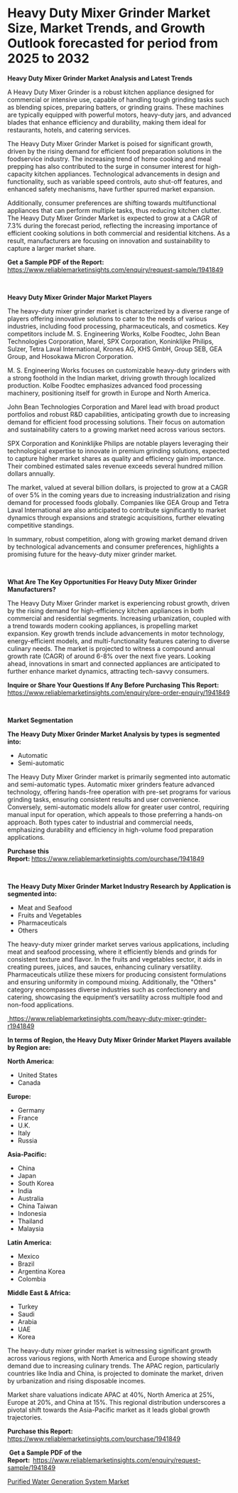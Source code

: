 <p><h1>Heavy Duty Mixer Grinder Market Size, Market Trends, and Growth Outlook forecasted for period from 2025 to 2032</h1></p><p><strong>Heavy Duty Mixer Grinder Market Analysis and Latest Trends</strong></p>
<p><p>A Heavy Duty Mixer Grinder is a robust kitchen appliance designed for commercial or intensive use, capable of handling tough grinding tasks such as blending spices, preparing batters, or grinding grains. These machines are typically equipped with powerful motors, heavy-duty jars, and advanced blades that enhance efficiency and durability, making them ideal for restaurants, hotels, and catering services.</p><p>The Heavy Duty Mixer Grinder Market is poised for significant growth, driven by the rising demand for efficient food preparation solutions in the foodservice industry. The increasing trend of home cooking and meal prepping has also contributed to the surge in consumer interest for high-capacity kitchen appliances. Technological advancements in design and functionality, such as variable speed controls, auto shut-off features, and enhanced safety mechanisms, have further spurred market expansion.</p><p>Additionally, consumer preferences are shifting towards multifunctional appliances that can perform multiple tasks, thus reducing kitchen clutter. The Heavy Duty Mixer Grinder Market is expected to grow at a CAGR of 7.3% during the forecast period, reflecting the increasing importance of efficient cooking solutions in both commercial and residential kitchens. As a result, manufacturers are focusing on innovation and sustainability to capture a larger market share.</p></p>
<p><strong>Get a Sample PDF of the Report:&nbsp;</strong> <a href="https://www.reliablemarketinsights.com/enquiry/request-sample/1941849?utm_campaign=2389&utm_medium=2&utm_source=Github&utm_content=ia&utm_term=17022025&utm_id=heavy-duty-mixer-grinder">https://www.reliablemarketinsights.com/enquiry/request-sample/1941849</a></p>
<p>&nbsp;</p>
<p><strong>Heavy Duty Mixer Grinder Major Market Players</strong></p>
<p><p>The heavy-duty mixer grinder market is characterized by a diverse range of players offering innovative solutions to cater to the needs of various industries, including food processing, pharmaceuticals, and cosmetics. Key competitors include M. S. Engineering Works, Kolbe Foodtec, John Bean Technologies Corporation, Marel, SPX Corporation, Koninklijke Philips, Sulzer, Tetra Laval International, Krones AG, KHS GmbH, Group SEB, GEA Group, and Hosokawa Micron Corporation.</p><p>M. S. Engineering Works focuses on customizable heavy-duty grinders with a strong foothold in the Indian market, driving growth through localized production. Kolbe Foodtec emphasizes advanced food processing machinery, positioning itself for growth in Europe and North America.</p><p>John Bean Technologies Corporation and Marel lead with broad product portfolios and robust R&D capabilities, anticipating growth due to increasing demand for efficient food processing solutions. Their focus on automation and sustainability caters to a growing market need across various sectors.</p><p>SPX Corporation and Koninklijke Philips are notable players leveraging their technological expertise to innovate in premium grinding solutions, expected to capture higher market shares as quality and efficiency gain importance. Their combined estimated sales revenue exceeds several hundred million dollars annually.</p><p>The market, valued at several billion dollars, is projected to grow at a CAGR of over 5% in the coming years due to increasing industrialization and rising demand for processed foods globally. Companies like GEA Group and Tetra Laval International are also anticipated to contribute significantly to market dynamics through expansions and strategic acquisitions, further elevating competitive standings.</p><p>In summary, robust competition, along with growing market demand driven by technological advancements and consumer preferences, highlights a promising future for the heavy-duty mixer grinder market.</p></p>
<p>&nbsp;</p>
<p><strong>What Are The Key Opportunities For Heavy Duty Mixer Grinder Manufacturers?</strong></p>
<p><p>The Heavy Duty Mixer Grinder market is experiencing robust growth, driven by the rising demand for high-efficiency kitchen appliances in both commercial and residential segments. Increasing urbanization, coupled with a trend towards modern cooking appliances, is propelling market expansion. Key growth trends include advancements in motor technology, energy-efficient models, and multi-functionality features catering to diverse culinary needs. The market is projected to witness a compound annual growth rate (CAGR) of around 6-8% over the next five years. Looking ahead, innovations in smart and connected appliances are anticipated to further enhance market dynamics, attracting tech-savvy consumers.</p></p>
<p><strong>Inquire or Share Your Questions If Any Before Purchasing This Report:</strong> <a href="https://www.reliablemarketinsights.com/enquiry/pre-order-enquiry/1941849?utm_campaign=2389&utm_medium=2&utm_source=Github&utm_content=ia&utm_term=17022025&utm_id=heavy-duty-mixer-grinder">https://www.reliablemarketinsights.com/enquiry/pre-order-enquiry/1941849</a></p>
<p>&nbsp;</p>
<p><strong>Market Segmentation</strong></p>
<p><strong>The Heavy Duty Mixer Grinder Market Analysis by types is segmented into:</strong></p>
<p><ul><li>Automatic</li><li>Semi-automatic</li></ul></p>
<p><p>The Heavy Duty Mixer Grinder market is primarily segmented into automatic and semi-automatic types. Automatic mixer grinders feature advanced technology, offering hands-free operation with pre-set programs for various grinding tasks, ensuring consistent results and user convenience. Conversely, semi-automatic models allow for greater user control, requiring manual input for operation, which appeals to those preferring a hands-on approach. Both types cater to industrial and commercial needs, emphasizing durability and efficiency in high-volume food preparation applications.</p></p>
<p><strong>Purchase this Report:&nbsp;</strong><a href="https://www.reliablemarketinsights.com/purchase/1941849?utm_campaign=2389&utm_medium=2&utm_source=Github&utm_content=ia&utm_term=17022025&utm_id=heavy-duty-mixer-grinder">https://www.reliablemarketinsights.com/purchase/1941849</a></p>
<p>&nbsp;</p>
<p><strong>The Heavy Duty Mixer Grinder Market Industry Research by Application is segmented into:</strong></p>
<p><ul><li>Meat and Seafood</li><li>Fruits and Vegetables</li><li>Pharmaceuticals</li><li>Others</li></ul></p>
<p><p>The heavy-duty mixer grinder market serves various applications, including meat and seafood processing, where it efficiently blends and grinds for consistent texture and flavor. In the fruits and vegetables sector, it aids in creating purees, juices, and sauces, enhancing culinary versatility. Pharmaceuticals utilize these mixers for producing consistent formulations and ensuring uniformity in compound mixing. Additionally, the "Others" category encompasses diverse industries such as confectionery and catering, showcasing the equipment’s versatility across multiple food and non-food applications.</p></p>
<p><a href="https://www.reliablemarketinsights.com/heavy-duty-mixer-grinder-r1941849?utm_campaign=2389&utm_medium=2&utm_source=Github&utm_content=ia&utm_term=17022025&utm_id=heavy-duty-mixer-grinder">&nbsp;https://www.reliablemarketinsights.com/heavy-duty-mixer-grinder-r1941849</a></p>
<p><strong>In terms of Region, the Heavy Duty Mixer Grinder Market Players available by Region are:</strong></p>
<p>
    <p> <strong> North America: </strong>
        <ul>
            <li>United States</li>
            <li>Canada</li>
        </ul>
        </p> 
    <p> <strong> Europe: </strong>
        <ul>
            <li>Germany</li>
            <li>France</li>
            <li>U.K.</li>
            <li>Italy</li>
            <li>Russia</li>
        </ul>
        </p> 
    <p> <strong> Asia-Pacific: </strong>
        <ul>
            <li>China</li>
            <li>Japan</li>
            <li>South Korea</li>
            <li>India</li>
            <li>Australia</li>
            <li>China Taiwan</li>
            <li>Indonesia</li>
            <li>Thailand</li>
            <li>Malaysia</li>
        </ul>
        </p> 
    <p> <strong> Latin America: </strong>
        <ul>
            <li>Mexico</li>
            <li>Brazil</li>
            <li>Argentina Korea</li>
            <li>Colombia</li>
        </ul>
        </p> 
    <p> <strong> Middle East & Africa: </strong>
        <ul>
            <li>Turkey</li>
            <li>Saudi</li>
            <li>Arabia</li>
            <li>UAE</li>
            <li>Korea</li>
        </ul>
    </p>
    </p>
<p><p>The heavy-duty mixer grinder market is witnessing significant growth across various regions, with North America and Europe showing steady demand due to increasing culinary trends. The APAC region, particularly countries like India and China, is projected to dominate the market, driven by urbanization and rising disposable incomes. </p><p>Market share valuations indicate APAC at 40%, North America at 25%, Europe at 20%, and China at 15%. This regional distribution underscores a pivotal shift towards the Asia-Pacific market as it leads global growth trajectories.</p></p>
<p><strong>Purchase this Report: </strong><a href="https://www.reliablemarketinsights.com/purchase/1941849?utm_campaign=2389&utm_medium=2&utm_source=Github&utm_content=ia&utm_term=17022025&utm_id=heavy-duty-mixer-grinder">https://www.reliablemarketinsights.com/purchase/1941849</a></p>
<p>&nbsp;<strong>Get a Sample PDF of the Report:&nbsp;&nbsp;</strong><a href="https://www.reliablemarketinsights.com/enquiry/request-sample/1941849?utm_campaign=2389&utm_medium=2&utm_source=Github&utm_content=ia&utm_term=17022025&utm_id=heavy-duty-mixer-grinder">https://www.reliablemarketinsights.com/enquiry/request-sample/1941849</a></p>
<p><strong></strong></p>
<p><p><a href="https://github.com/pelahotayabe/Market-Research-Report-List-1/blob/main/purified-water-generation-system-market.md?utm_campaign=2389&utm_medium=2&utm_source=Github&utm_content=ia&utm_term=17022025&utm_id=heavy-duty-mixer-grinder">Purified Water Generation System Market</a></p></p>